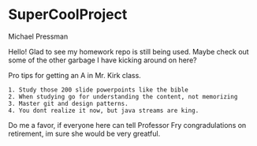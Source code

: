 # SuperCoolProject

Michael Pressman

Hello! Glad to see my homework repo is still being used. Maybe check out some of the other garbage I have kicking around on here?

Pro tips for getting an A in Mr. Kirk class. 

    1. Study those 200 slide powerpoints like the bible
    2. When studying go for understanding the content, not memorizing
    3. Master git and design patterns. 
    4. You dont realize it now, but java streams are king. 
  
  Do me a favor, if everyone here can tell Professor Fry congradulations on retirement, im sure she would be very greatful. 
